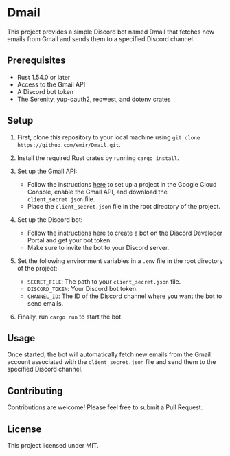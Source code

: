 # Dmail

This project provides a simple Discord bot named Dmail that fetches new emails from Gmail and sends them to a specified Discord channel.

## Prerequisites

- Rust 1.54.0 or later
- Access to the Gmail API
- A Discord bot token
- The Serenity, yup-oauth2, reqwest, and dotenv crates

## Setup

1. First, clone this repository to your local machine using `git clone https://github.com/emir/Dmail.git`.

2. Install the required Rust crates by running `cargo install`.

3. Set up the Gmail API:
    - Follow the instructions [here](https://developers.google.com/gmail/api/quickstart/go) to set up a project in the Google Cloud Console, enable the Gmail API, and download the `client_secret.json` file.
    - Place the `client_secret.json` file in the root directory of the project.

4. Set up the Discord bot:
    - Follow the instructions [here](https://discordpy.readthedocs.io/en/stable/discord.html) to create a bot on the Discord Developer Portal and get your bot token.
    - Make sure to invite the bot to your Discord server.

5. Set the following environment variables in a `.env` file in the root directory of the project:
    - `SECRET_FILE`: The path to your `client_secret.json` file.
    - `DISCORD_TOKEN`: Your Discord bot token.
    - `CHANNEL_ID`: The ID of the Discord channel where you want the bot to send emails.

6. Finally, run `cargo run` to start the bot.

## Usage

Once started, the bot will automatically fetch new emails from the Gmail account associated with the `client_secret.json` file and send them to the specified Discord channel.

## Contributing

Contributions are welcome! Please feel free to submit a Pull Request.

## License

This project licensed under MIT.